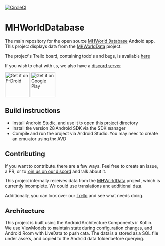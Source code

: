 [![CircleCI](https://circleci.com/gh/gatheringhallstudios/MHWorldDatabase/tree/master.svg?style=svg)](https://circleci.com/gh/gatheringhallstudios/MHWorldDatabase/tree/master)

# MHWorldDatabase

The main repository for the open source [MHWorld Database](https://play.google.com/store/apps/details?id=com.gatheringhallstudios.mhworlddatabase) Android app. This project displays data from the [MHWorldData](https://github.com/gatheringhallstudios/MHWorldData) project.

The project's Trello board, containing todo's and bugs, is available [here](https://trello.com/b/xJhj9ChK/mhworld-database)

If you wish to chat with us, we also have a [discord server](https://discord.gg/k5rmEWh)

[<img src="https://fdroid.gitlab.io/artwork/badge/get-it-on.png"
     alt="Get it on F-Droid"
     height="80">](https://f-droid.org/packages/com.gatheringhallstudios.mhworlddatabase/)
[<img src="https://play.google.com/intl/en_us/badges/images/generic/en-play-badge.png"
     alt="Get it on Google Play"
     height="80">](https://play.google.com/store/apps/details?id=com.gatheringhallstudios.mhworlddatabase)

## Build instructions

- Install Android Studio, and use it to open this project directory
- Install the version 28 Android SDK via the SDK manager
- Compile and run the project via Android Studio. You may need to create an emulator using the AVD

## Contributing

If you want to contribute, there are a few ways. Feel free to create an issue, a PR, or to [join us on our discord](https://discord.gg/k5rmEWh) and talk about it.

This project internally receives data from the [MHWorldData](https://github.com/gatheringhallstudios/MHWorldData) project, which is currently incomplete. We could use translations and additional data.

Additionally, you can look over our [Trello](https://trello.com/b/xJhj9ChK/mhworld-database) and see what needs doing.

## Architecture

This project is built using the Android Architecture Components in Kotlin. We use ViewModels to maintain state during configuration changes, and Android Room with LiveData to push data. The data is a stored as a SQL file under assets, and copied to the Android data folder before querying.
